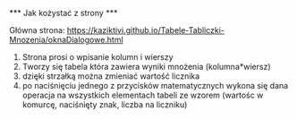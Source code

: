 *** Jak kożystać z strony ***

Główna strona:
https://kaziktivi.github.io/Tabele-Tabliczki-Mnozenia/oknaDialogowe.html

1. Strona prosi o wpisanie kolumn i wierszy
2. Tworzy się tabela która zawiera wyniki mnożenia (kolumna*wiersz)
3. dzięki strzałką można zmieniać wartość licznika
4. po naciśnięciu jednego z przycisków matematycznych wykona się dana operacja 
na wszystkich elementach tabeli ze wzorem (wartośc w komurcę, naciśnięty znak, liczba na liczniku)